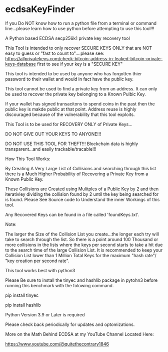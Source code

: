 # ecdsaKeyFinder

If you Do NOT know how to run a python file from a terminal or command line...please learn how to use python before attempting to use this tool!!!

A Python based ECDSA secp256k1 private key recovery tool

This Tool is intended to only recover SECURE KEYS ONLY that are NOT easy to guess or "fast to count to"....please see:
https://allprivatekeys.com/check-bitcoin-address-in-leaked-bitcoin-private-keys-database
first to see if your key is a "SECURE KEY"

This tool is intended to be used by anyone who has forgotten thier password to their wallet and would in fact have the public key.

This tool cannot be used to find a private key from an address.
It can only be used to recover the private key belonging to a Known Pulbic Key.

If your wallet has signed transacitons to spend coins in the past then the public key is makde public at that point. Address reuse is highly discouraged because of the vulnerability that this tool exploits.

This Tool is to be used for RECOVERY ONLY of Private Keys...

DO NOT GIVE OUT YOUR KEYS TO ANYONE!!!

DO NOT USE THIS TOOL FOR THEFT!!! Blockchain data is highly transparent...and easily trackable/tracable!!!

How This Tool Works:

By Creating A Very Large List of Collisions and searching through this list there is a Much Higher Probability of Recovering a Private Key from a Known Public Key.

These Collisions are Created using Mulitples of a Public Key by 2 and then iterativley dividing the collision found by 2 until the key being searched for is found.
Please See Source code to Understand the inner Workings of this tool.

Any Recovered Keys can be found in a file called 'foundKeys.txt'.

Note:

The larger the Size of the Collision List you create...the longer each try will take to search through the list. So there is a point around 100 Thousand or more collisions in the lists where the keys per second starts to take a hit due to the search time of the large Collision List. It is recommended to keep your Collision List lower than 1 Million Total Keys for the maximum "hash rate"/ "key creation per second rate".

This tool works best with python3

Please Be sure to install the tinyec and hashlib package in pytohn3 before running this benchmark with the folowing command.

pip install tinyec


pip install hashlib

Python Version 3.9 or Later is required

Please check back periodically for updates and optomizations.

More on the Math Behind ECDSA at my YouTube Channel Located Here:

https://www.youtube.com/@quitethecontrary1846
